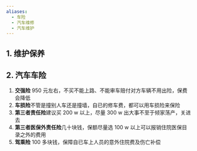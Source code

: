 ```yaml
---
aliases:
  - 车险
  - 汽车维修
  - 汽车维护
---
```

## 1. 维护保养 


## 2. 汽车车险 
1. **交强险** 950 元左右，不买不能上路、不能审车赔付对方车辆不用出险，保费会降低 
2. **车损险**不管是撞别人车还是撞墙，自已的修车费，都可以用车损险来保险 
3. **第三者责任险**建议买 200 w 以上，尽量 300 w 出大事不至于倾家荡产，关进去 
4. **第三者医保外责任险**几十块钱，保额尽量选 100 w 以上可以报销住院医保目录之外的费用 
5. **驾乘险** 100 多块钱，保障自已车上人员的意外住院费及伤亡补偿